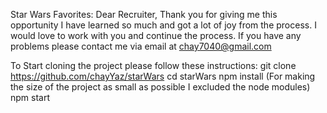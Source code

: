 Star Wars Favorites:
Dear Recruiter,
Thank you for giving me this opportunity
I have learned so much and got a lot of joy from the process.
I would love to work with you and continue the process.
If you have any problems please contact me via email at chay7040@gmail.com

To Start cloning the project please follow these instructions:
git clone https://github.com/chayYaz/starWars
cd starWars
npm install
(For making the size of the project as small as possible I excluded the node modules)
npm start
